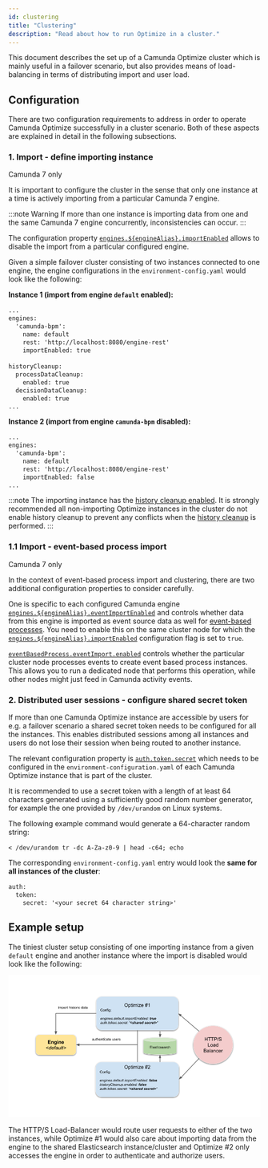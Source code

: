 ```yaml
---
id: clustering
title: "Clustering"
description: "Read about how to run Optimize in a cluster."
---
```


This document describes the set up of a Camunda Optimize cluster which is mainly useful in a failover scenario, but also provides means of load-balancing in terms of distributing import and user load.

## Configuration

There are two configuration requirements to address in order to operate Camunda Optimize successfully in a cluster scenario.
Both of these aspects are explained in detail in the following subsections.

### 1. Import - define importing instance

<!-- This section and page needs attention -->

<span class="badge badge--platform">Camunda 7 only</span>

It is important to configure the cluster in the sense that only one instance at a time is actively importing from a particular Camunda 7 engine.

:::note Warning
If more than one instance is importing data from one and the same Camunda 7 engine concurrently, inconsistencies can occur.
:::

The configuration property [`engines.${engineAlias}.importEnabled`](#) allows to disable the import from a particular configured engine.

Given a simple failover cluster consisting of two instances connected to one engine, the engine configurations in the `environment-config.yaml` would look like the following:

**Instance 1 (import from engine `default` enabled):**

```
...
engines:
  'camunda-bpm':
    name: default
    rest: 'http://localhost:8080/engine-rest'
    importEnabled: true

historyCleanup:
  processDataCleanup:
    enabled: true
  decisionDataCleanup:
    enabled: true
...
```

**Instance 2 (import from engine `camunda-bpm` disabled):**

```
...
engines:
  'camunda-bpm':
    name: default
    rest: 'http://localhost:8080/engine-rest'
    importEnabled: false
...
```

:::note
The importing instance has the [history cleanup enabled](./system-configuration.md#history-cleanup-settings). It is strongly recommended all non-importing Optimize instances in the cluster do not enable history cleanup to prevent any conflicts when the [history cleanup](../history-cleanup/) is performed.
:::

### 1.1 Import - event-based process import

<!-- This section and page needs attention -->

<span class="badge badge--platform">Camunda 7 only</span>

In the context of event-based process import and clustering, there are two additional configuration properties to consider carefully.

One is specific to each configured Camunda engine [`engines.${engineAlias}.eventImportEnabled`](#) and controls whether data from this engine is imported as event source data as well for [event-based processes](#). You need to enable this on the same cluster node for which the [`engines.${engineAlias}.importEnabled`](#) configuration flag is set to `true`.

[`eventBasedProcess.eventImport.enabled`](#) controls whether the particular cluster node processes events to create event based process instances. This allows you to run a dedicated node that performs this operation, while other nodes might just feed in Camunda activity events.

### 2. Distributed user sessions - configure shared secret token

If more than one Camunda Optimize instance are accessible by users for e.g. a failover scenario a shared secret token needs to be configured for all the instances.
This enables distributed sessions among all instances and users do not lose their session when being routed to another instance.

The relevant configuration property is [`auth.token.secret`](./system-configuration.md#security) which needs to be configured in the `environment-configuration.yaml` of each Camunda Optimize instance that is part of the cluster.

It is recommended to use a secret token with a length of at least 64 characters generated using a sufficiently good random number generator, for example the one provided by `/dev/urandom` on Linux systems.

The following example command would generate a 64-character random string:

```
< /dev/urandom tr -dc A-Za-z0-9 | head -c64; echo
```

The corresponding `environment-config.yaml` entry would look the **same for all instances of the cluster**:

```
auth:
  token:
    secret: '<your secret 64 character string>'
```

## Example setup

The tiniest cluster setup consisting of one importing instance from a given `default` engine and another instance where the import is disabled would look like the following:

![Two Optimize instances](./img/Optimize-Clustering.png)

The HTTP/S Load-Balancer would route user requests to either of the two instances, while Optimize #1 would also care about importing data from the engine to the shared
Elasticsearch instance/cluster and Optimize #2 only accesses the engine in order to authenticate and authorize users.
